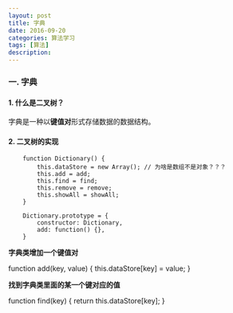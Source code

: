```yaml
---
layout: post
title: 字典
date: 2016-09-20
categories: 算法学习
tags: [算法]
description: 
---
```


### 一. 字典

#### 1. 什么是二叉树？

字典是一种以**键值对**形式存储数据的数据结构。

#### 2. 二叉树的实现

```
	function Dictionary() {
		this.dataStore = new Array(); // 为啥是数组不是对象？？？
		this.add = add;
		this.find = find;
		this.remove = remove;
		this.showAll = showAll;
	}

	Dictionary.prototype = {
		constructor: Dictionary,
		add: function() {},
	}
```

**字典类增加一个键值对**

function add(key, value) {
	this.dataStore[key] = value;
}

**找到字典类里面的某一个键对应的值**

function find(key) {
	return this.dataStore[key];
}

